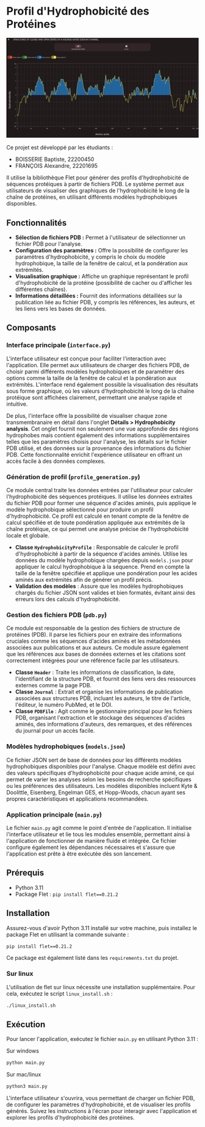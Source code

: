 # Profil d'Hydrophobicité des Protéines

![image](assets/preview.png)

Ce projet est développé par les étudiants :
- BOISSERIE Baptiste, 22200450
- FRANÇOIS Alexandre, 22201695

Il utilise la bibliothèque Flet pour générer des profils d'hydrophobicité de séquences protéiques à partir de fichiers PDB. Le système permet aux utilisateurs de visualiser des graphiques de l'hydrophobicité le long de la chaîne de protéines, en utilisant différents modèles hydrophobiques disponibles.

## Fonctionnalités

- **Sélection de fichiers PDB :** Permet à l'utilisateur de sélectionner un fichier PDB pour l'analyse.
- **Configuration des paramètres :** Offre la possibilité de configurer les paramètres d'hydrophobicité, y compris le choix du modèle hydrophobique, la taille de la fenêtre de calcul, et la pondération aux extrémités.
- **Visualisation graphique :** Affiche un graphique représentant le profil d'hydrophobicité de la protéine (possibilité de cacher ou d'afficher les différentes chaînes).
- **Informations détaillées :** Fournit des informations détaillées sur la publication liée au fichier PDB, y compris les références, les auteurs, et les liens vers les bases de données.

## Composants

### Interface principale (`interface.py`)
L'interface utilisateur est conçue pour faciliter l'interaction avec l'application. Elle permet aux utilisateurs de charger des fichiers PDB, de choisir parmi différents modèles hydrophobiques et de paramétrer des options comme la taille de la fenêtre de calcul et la pondération aux extrémités. L'interface rend également possible la visualisation des résultats sous forme graphique, où les valeurs d'hydrophobicité le long de la chaîne protéique sont affichées clairement, permettant une analyse rapide et intuitive.

De plus, l'interface offre la possibilité de visualiser chaque zone transmembranaire en détail dans l'onglet **Détails > Hydrophobicity analysis**. Cet onglet fournit non seulement une vue approfondie des régions hydrophobes mais contient également des informations supplémentaires telles que les paramètres choisis pour l'analyse, les détails sur le fichier PDB utilisé, et des données sur la provenance des informations du fichier PDB. Cette fonctionnalité enrichit l'expérience utilisateur en offrant un accès facile à des données complexes.
### Génération de profil (`profile_generation.py`)
Ce module central traite les données entrées par l'utilisateur pour calculer l'hydrophobicité des séquences protéiques. Il utilise les données extraites du fichier PDB pour former une séquence d'acides aminés, puis applique le modèle hydrophobique sélectionné pour produire un profil d'hydrophobicité. Ce profil est calculé en tenant compte de la fenêtre de calcul spécifiée et de toute pondération appliquée aux extrémités de la chaîne protéique, ce qui permet une analyse précise de l'hydrophobicité locale et globale.

- **Classe `HydrophobicityProfile`** : Responsable de calculer le profil d'hydrophobicité à partir de la séquence d'acides aminés. Utilise les données du modèle hydrophobique chargées depuis `models.json` pour appliquer le calcul hydrophobique à la séquence. Prend en compte la taille de la fenêtre spécifiée et applique une pondération pour les acides aminés aux extrémités afin de générer un profil précis.
- **Validation des modèles** : Assure que les modèles hydrophobiques chargés du fichier JSON sont valides et bien formatés, évitant ainsi des erreurs lors des calculs d'hydrophobicité.

### Gestion des fichiers PDB (`pdb.py`)
Ce module est responsable de la gestion des fichiers de structure de protéines (PDB). Il parse les fichiers pour en extraire des informations cruciales comme les séquences d'acides aminés et les métadonnées associées aux publications et aux auteurs. Ce module assure également que les références aux bases de données externes et les citations sont correctement intégrées pour une référence facile par les utilisateurs.

- **Classe `Header`** : Traite les informations de classification, la date, l'identifiant de la structure PDB, et fournit des liens vers des ressources externes comme la page PDB.
- **Classe `Journal`** : Extrait et organise les informations de publication associées aux structures PDB, incluant les auteurs, le titre de l'article, l'éditeur, le numéro PubMed, et le DOI.
- **Classe `PDBFile`** : Agit comme le gestionnaire principal pour les fichiers PDB, organisant l'extraction et le stockage des séquences d'acides aminés, des informations d'auteurs, des remarques, et des références du journal pour un accès facile.

### Modèles hydrophobiques (`models.json`)
Ce fichier JSON sert de base de données pour les différents modèles hydrophobiques disponibles pour l'analyse. Chaque modèle est défini avec des valeurs spécifiques d'hydrophobicité pour chaque acide aminé, ce qui permet de varier les analyses selon les besoins de recherche spécifiques ou les préférences des utilisateurs. Les modèles disponibles incluent Kyte & Doolittle, Eisenberg, Engelman GES, et Hopp-Woods, chacun ayant ses propres caractéristiques et applications recommandées.

### Application principale (`main.py`)
Le fichier `main.py` agit comme le point d'entrée de l'application. Il initialise l'interface utilisateur et lie tous les modules ensemble, permettant ainsi à l'application de fonctionner de manière fluide et intégrée. Ce fichier configure également les dépendances nécessaires et s'assure que l'application est prête à être exécutée dès son lancement.

## Prérequis
- Python 3.11
- Package Flet : `pip install flet==0.21.2`

## Installation
Assurez-vous d'avoir Python 3.11 installé sur votre machine, puis installez le package Flet en utilisant la commande suivante :
```bash
pip install flet==0.21.2
```

Ce package est également listé dans les ``requirements.txt`` du projet.

### Sur linux
L'utilisation de flet sur linux nécessite une installation supplémentaire. Pour cela, exécutez le script `linux_install.sh` :
```bash
./linux_install.sh
```

## Exécution

Pour lancer l'application, exécutez le fichier `main.py` en utilisant Python 3.11 :

Sur windows
```bash
python main.py
```

Sur mac/linux
```bash
python3 main.py
```

L'interface utilisateur s'ouvrira, vous permettant de charger un fichier PDB, de configurer les paramètres d'hydrophobicité, et de visualiser les profils générés. Suivez les instructions à l'écran pour interagir avec l'application et explorer les profils d'hydrophobicité des protéines.
